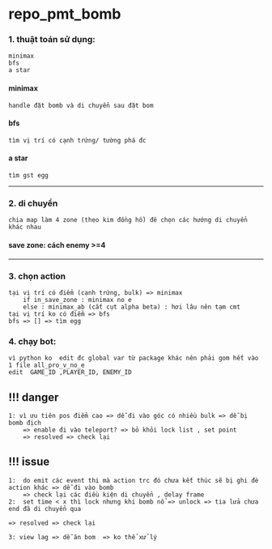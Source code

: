 # repo_pmt_bomb

### 1. thuật toán sử dụng:
    minimax
    bfs
    a star
#### minimax
    handle đặt bomb và di chuyển sau đặt bom

#### bfs
    tìm vị trí có cạnh trứng/ tường phá đc
#### a star
    tìm gst egg
***
### 2. di chuyển 
    chia map làm 4 zone (theo kim đồng hồ) đê chọn các hướng di chuyển khác nhau

#### save zone: cách enemy >=4
    

***
### 3. chọn action
    tại vị trí có điểm (cạnh trứng, bulk) => minimax 
        if in_save_zone : minimax no e
        else : minimax_ab (cắt cụt alpha beta) : hơi lâu nên tạm cmt
    tại vị trí ko có điểm => bfs
    bfs => [] => tìm egg

### 4. chạy bot:
    vì python ko  edit đc global var từ package khác nên phải gom hết vào 1 file all_pro_v_no_e
    edit  GAME_ID ,PLAYER_ID, ENEMY_ID 
## !!! danger
    1: vì ưu tiên pos điểm cao => dễ đi vào góc có nhiều bulk => dễ bị bomb địch 
        => enable đi vào teleport? => bỏ khỏi lock list , set point 
        => resolved => check lại
## !!! issue
    1:  do emit các event thi mà action trc đó chưa kết thúc sẽ bị ghi đè action khác => dễ đi vào bomb
        => check lại các điều kiện di chuyển , delay frame 
    2:  set time < x thì lock nhưng khi bomb nổ => unlock => tia lửa chưa end đã di chuyển qua

    => resolved => check lại
    
    3: view lag => dễ ăn bom  => ko thể xử lý